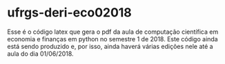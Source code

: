 # ufrgs-deri-eco02018
Esse é o código latex que gera o pdf da aula de computação científica em economia e finanças em python no semestre 1 de 2018.
Este código ainda está sendo produzido e, por isso, ainda haverá várias edições nele até a aula do dia 01/06/2018.
